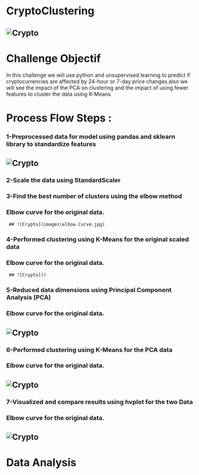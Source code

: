 # CryptoClustering
## ![Crypto](https://i.pinimg.com/736x/ce/bd/26/cebd26365e7e8c1de734652e65f766c8.jpg)

# Challenge Objectif 

In this challenge we will use python and unsupervised learning to predict if cryptocurrencies are affected by 24-hour or 7-day price changes.also we will see the impact of the PCA on clustering and the impact of using fewer features to cluster the data using K-Means

# Process Flow Steps :
  ### 1-Preprocessed data for model using pandas and sklearn library to standardize features
  ## ![Crypto](https://i.pinimg.com/736x/ce/bd/26/cebd26365e7e8c1de734652e65f766c8.jpg)
  ### 2-Scale the data using StandardScaler
  ### 3-Find the best number of clusters using the elbow method
  ### Elbow curve for the original data.
     ## ![Crypto](images\elbow Curve.jpg)

   ### 4-Performed clustering using K-Means for the original scaled data
   ### Elbow curve for the original data.
     ## ![Crypto]()

  ### 5-Reduced data dimensions using Principal Component Analysis (PCA)
   ### Elbow curve for the original data.
   ## ![Crypto]()

  ### 6-Performed clustering using K-Means for the PCA data
   ### Elbow curve for the original data.
   ## ![Crypto]()

  ### 7-Visualized and compare results using hvplot for the two Data 
   ### Elbow curve for the original data.
   ## ![Crypto]()

# Data Analysis 
      



